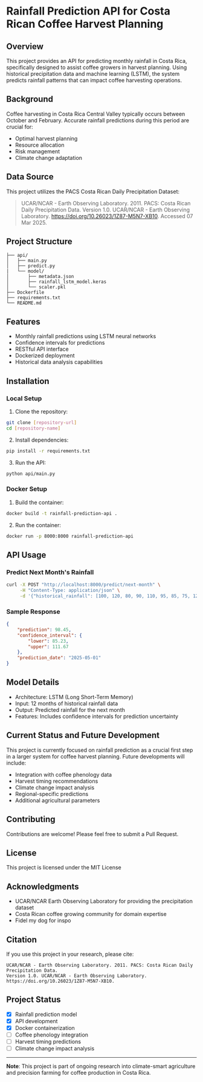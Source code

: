 # Rainfall Prediction API for Costa Rican Coffee Harvest Planning

## Overview

This project provides an API for predicting monthly rainfall in Costa Rica, specifically designed to assist coffee growers in harvest planning. Using historical precipitation data and machine learning (LSTM), the system predicts rainfall patterns that can impact coffee harvesting operations.

## Background

Coffee harvesting in Costa Rica Central Valley typically occurs between October and February. Accurate rainfall predictions during this period are crucial for:

* Optimal harvest planning
* Resource allocation
* Risk management
* Climate change adaptation

## Data Source

This project utilizes the PACS Costa Rican Daily Precipitation Dataset:

> UCAR/NCAR - Earth Observing Laboratory. 2011. PACS: Costa Rican Daily Precipitation Data. Version 1.0. UCAR/NCAR - Earth Observing Laboratory. https://doi.org/10.26023/1Z87-M5N7-XB10. Accessed 07 Mar 2025.

## Project Structure

```
├── api/
│   ├── main.py
│   ├── predict.py
|   └── model/
│       ├── metadata.json
│       ├── rainfall_lstm_model.keras
│       └── scaler.pkl
├── Dockerfile
├── requirements.txt
└── README.md
```

## Features

* Monthly rainfall predictions using LSTM neural networks
* Confidence intervals for predictions
* RESTful API interface
* Dockerized deployment
* Historical data analysis capabilities

## Installation

### Local Setup

1. Clone the repository:
```bash
git clone [repository-url]
cd [repository-name]
```

2. Install dependencies:
```bash
pip install -r requirements.txt
```

3. Run the API:
```bash
python api/main.py
```

### Docker Setup

1. Build the container:
```bash
docker build -t rainfall-prediction-api .
```

2. Run the container:
```bash
docker run -p 8000:8000 rainfall-prediction-api
```

## API Usage

### Predict Next Month's Rainfall
```bash
curl -X POST "http://localhost:8000/predict/next-month" \
     -H "Content-Type: application/json" \
     -d '{"historical_rainfall": [100, 120, 80, 90, 110, 95, 85, 75, 120, 130, 95, 85]}'
```

### Sample Response
```json
{
    "prediction": 98.45,
    "confidence_interval": {
        "lower": 85.23,
        "upper": 111.67
    },
    "prediction_date": "2025-05-01"
}
```

## Model Details

* Architecture: LSTM (Long Short-Term Memory)
* Input: 12 months of historical rainfall data
* Output: Predicted rainfall for the next month
* Features: Includes confidence intervals for prediction uncertainty

## Current Status and Future Development

This project is currently focused on rainfall prediction as a crucial first step in a larger system for coffee harvest planning. Future developments will include:

* Integration with coffee phenology data
* Harvest timing recommendations
* Climate change impact analysis
* Regional-specific predictions
* Additional agricultural parameters

## Contributing

Contributions are welcome! Please feel free to submit a Pull Request.

## License

This project is licensed under the MIT License

## Acknowledgments

* UCAR/NCAR Earth Observing Laboratory for providing the precipitation dataset
* Costa Rican coffee growing community for domain expertise
* Fidel my dog for inspo

## Citation

If you use this project in your research, please cite:

```
UCAR/NCAR - Earth Observing Laboratory. 2011. PACS: Costa Rican Daily Precipitation Data. 
Version 1.0. UCAR/NCAR - Earth Observing Laboratory. 
https://doi.org/10.26023/1Z87-M5N7-XB10.
```

## Project Status

- [x] Rainfall prediction model
- [x] API development
- [x] Docker containerization
- [ ] Coffee phenology integration
- [ ] Harvest timing predictions
- [ ] Climate change impact analysis

---

**Note**: This project is part of ongoing research into climate-smart agriculture and precision farming for coffee production in Costa Rica.

